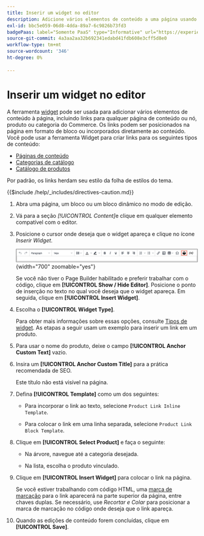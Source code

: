 ```yaml
---
title: Inserir um widget no editor
description: Adicione vários elementos de conteúdo a uma página usando a ferramenta widget no editor do WYSIWYG.
exl-id: bbc5e059-06d8-4dda-89a7-6c9826b73fd3
badgePaas: label="Somente PaaS" type="Informative" url="https://experienceleague.adobe.com/pt-br/docs/commerce/user-guides/product-solutions" tooltip="Aplica-se somente a projetos do Adobe Commerce na nuvem (infraestrutura do PaaS gerenciada pela Adobe) e a projetos locais."
source-git-commit: 4a3aa2aa32b692341edabd41fdb608e3cff5d8e0
workflow-type: tm+mt
source-wordcount: '346'
ht-degree: 0%

---
```


# Inserir um widget no editor

A ferramenta [widget](widget-create.md) pode ser usada para adicionar vários elementos de conteúdo à página, incluindo links para qualquer página de conteúdo ou nó, produto ou categoria do Commerce. Os links podem ser posicionados na página em formato de bloco ou incorporados diretamente ao conteúdo. Você pode usar a ferramenta Widget para criar links para os seguintes tipos de conteúdo:

- [Páginas de conteúdo](pages.md)
- [Categorias de catálogo](../catalog/categories.md)
- [Catálogo de produtos](../catalog/product-create.md)

Por padrão, os links herdam seu estilo da folha de estilos do tema.

{{$include /help/_includes/directives-caution.md}}

1. Abra uma página, um bloco ou um bloco dinâmico no modo de edição.

1. Vá para a seção _[!UICONTROL Content]_&#x200B;e clique em qualquer elemento compatível com o editor.

1. Posicione o cursor onde deseja que o widget apareça e clique no ícone _Inserir Widget_.

   ![Barra de ferramentas do editor - Inserir widget](./assets/editor-toolbar-widget-button.png){width="700" zoomable="yes"}

   Se você não tiver o Page Builder habilitado e preferir trabalhar com o código, clique em **[!UICONTROL Show / Hide Editor]**. Posicione o ponto de inserção no texto no qual você deseja que o widget apareça. Em seguida, clique em **[!UICONTROL Insert Widget]**.

1. Escolha o **[!UICONTROL Widget Type]**.

   Para obter mais informações sobre essas opções, consulte [Tipos de widget](widgets.md#widget-types). As etapas a seguir usam um exemplo para inserir um link em um produto.

1. Para usar o nome do produto, deixe o campo **[!UICONTROL Anchor Custom Text]** vazio.

1. Insira um **[!UICONTROL Anchor Custom Title]** para a prática recomendada de SEO.

   Este título não está visível na página.

1. Defina **[!UICONTROL Template]** como um dos seguintes:

   - Para incorporar o link ao texto, selecione `Product Link Inline Template`.

   - Para colocar o link em uma linha separada, selecione `Product Link Block Template`.

1. Clique em **[!UICONTROL Select Product]** e faça o seguinte:

   - Na árvore, navegue até a categoria desejada.

   - Na lista, escolha o produto vinculado.

1. Clique em **[!UICONTROL Insert Widget]** para colocar o link na página.

   Se você estiver trabalhando com código HTML, uma [marca de marcação](../systems/markup-tags.md) para o link aparecerá na parte superior da página, entre chaves duplas. Se necessário, use _Recortar e Colar_ para posicionar a marca de marcação no código onde deseja que o link apareça.

1. Quando as edições de conteúdo forem concluídas, clique em **[!UICONTROL Save]**.

<!-- Last updated from includes: 2022-08-30 15:36:09 -->
